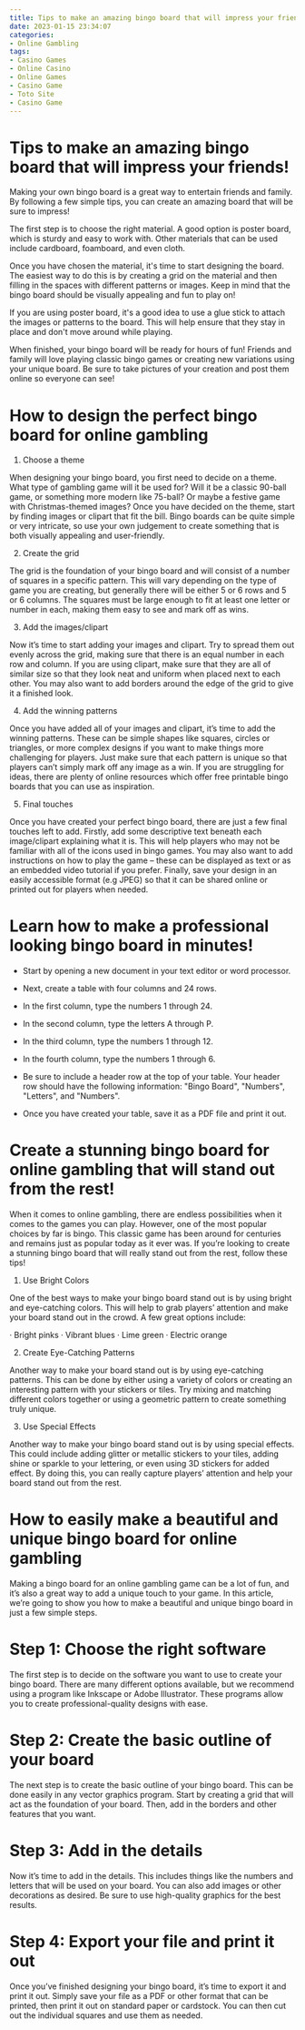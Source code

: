 ```yaml
---
title: Tips to make an amazing bingo board that will impress your friends!
date: 2023-01-15 23:34:07
categories:
- Online Gambling
tags:
- Casino Games
- Online Casino
- Online Games
- Casino Game
- Toto Site
- Casino Game
---
```



#  Tips to make an amazing bingo board that will impress your friends!

Making your own bingo board is a great way to entertain friends and family. By following a few simple tips, you can create an amazing board that will be sure to impress!

The first step is to choose the right material. A good option is poster board, which is sturdy and easy to work with. Other materials that can be used include cardboard, foamboard, and even cloth.

Once you have chosen the material, it's time to start designing the board. The easiest way to do this is by creating a grid on the material and then filling in the spaces with different patterns or images. Keep in mind that the bingo board should be visually appealing and fun to play on!

If you are using poster board, it's a good idea to use a glue stick to attach the images or patterns to the board. This will help ensure that they stay in place and don't move around while playing.

When finished, your bingo board will be ready for hours of fun! Friends and family will love playing classic bingo games or creating new variations using your unique board. Be sure to take pictures of your creation and post them online so everyone can see!

#  How to design the perfect bingo board for online gambling

1. Choose a theme

When designing your bingo board, you first need to decide on a theme. What type of gambling game will it be used for? Will it be a classic 90-ball game, or something more modern like 75-ball? Or maybe a festive game with Christmas-themed images? Once you have decided on the theme, start by finding images or clipart that fit the bill. Bingo boards can be quite simple or very intricate, so use your own judgement to create something that is both visually appealing and user-friendly.

2. Create the grid

The grid is the foundation of your bingo board and will consist of a number of squares in a specific pattern. This will vary depending on the type of game you are creating, but generally there will be either 5 or 6 rows and 5 or 6 columns. The squares must be large enough to fit at least one letter or number in each, making them easy to see and mark off as wins.

3. Add the images/clipart

Now it’s time to start adding your images and clipart. Try to spread them out evenly across the grid, making sure that there is an equal number in each row and column. If you are using clipart, make sure that they are all of similar size so that they look neat and uniform when placed next to each other. You may also want to add borders around the edge of the grid to give it a finished look.

4. Add the winning patterns

Once you have added all of your images and clipart, it’s time to add the winning patterns. These can be simple shapes like squares, circles or triangles, or more complex designs if you want to make things more challenging for players. Just make sure that each pattern is unique so that players can’t simply mark off any image as a win. If you are struggling for ideas, there are plenty of online resources which offer free printable bingo boards that you can use as inspiration.

5. Final touches

Once you have created your perfect bingo board, there are just a few final touches left to add. Firstly, add some descriptive text beneath each image/clipart explaining what it is. This will help players who may not be familiar with all of the icons used in bingo games. You may also want to add instructions on how to play the game – these can be displayed as text or as an embedded video tutorial if you prefer. Finally, save your design in an easily accessible format (e.g JPEG) so that it can be shared online or printed out for players when needed.

#  Learn how to make a professional looking bingo board in minutes!

- Start by opening a new document in your text editor or word processor.

- Next, create a table with four columns and 24 rows.

- In the first column, type the numbers 1 through 24.

- In the second column, type the letters A through P.

- In the third column, type the numbers 1 through 12.

- In the fourth column, type the numbers 1 through 6.

- Be sure to include a header row at the top of your table. Your header row should have the following information: "Bingo Board", "Numbers", "Letters", and "Numbers".

- Once you have created your table, save it as a PDF file and print it out.

#  Create a stunning bingo board for online gambling that will stand out from the rest!

When it comes to online gambling, there are endless possibilities when it comes to the games you can play. However, one of the most popular choices by far is bingo. This classic game has been around for centuries and remains just as popular today as it ever was. If you’re looking to create a stunning bingo board that will really stand out from the rest, follow these tips!

1. Use Bright Colors

One of the best ways to make your bingo board stand out is by using bright and eye-catching colors. This will help to grab players’ attention and make your board stand out in the crowd. A few great options include:

· Bright pinks
· Vibrant blues
· Lime green
· Electric orange

2. Create Eye-Catching Patterns

Another way to make your board stand out is by using eye-catching patterns. This can be done by either using a variety of colors or creating an interesting pattern with your stickers or tiles. Try mixing and matching different colors together or using a geometric pattern to create something truly unique.

3. Use Special Effects

Another way to make your bingo board stand out is by using special effects. This could include adding glitter or metallic stickers to your tiles, adding shine or sparkle to your lettering, or even using 3D stickers for added effect. By doing this, you can really capture players’ attention and help your board stand out from the rest.

#  How to easily make a beautiful and unique bingo board for online gambling

Making a bingo board for an online gambling game can be a lot of fun, and it’s also a great way to add a unique touch to your game. In this article, we’re going to show you how to make a beautiful and unique bingo board in just a few simple steps.

# Step 1: Choose the right software

The first step is to decide on the software you want to use to create your bingo board. There are many different options available, but we recommend using a program like Inkscape or Adobe Illustrator. These programs allow you to create professional-quality designs with ease.

# Step 2: Create the basic outline of your board

The next step is to create the basic outline of your bingo board. This can be done easily in any vector graphics program. Start by creating a grid that will act as the foundation of your board. Then, add in the borders and other features that you want.

# Step 3: Add in the details

Now it’s time to add in the details. This includes things like the numbers and letters that will be used on your board. You can also add images or other decorations as desired. Be sure to use high-quality graphics for the best results.

# Step 4: Export your file and print it out

Once you’ve finished designing your bingo board, it’s time to export it and print it out. Simply save your file as a PDF or other format that can be printed, then print it out on standard paper or cardstock. You can then cut out the individual squares and use them as needed.